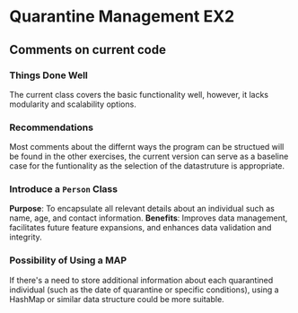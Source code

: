 # Quarantine Management EX2

## Comments on current code

### Things Done Well

The current class covers the basic functionality well, however, it lacks modularity and scalability options.

### Recommendations

Most comments about the differnt ways the program can be structued will be found in the other exercises, the current version can serve as a baseline case for the funtionality as the selection of the datastruture is appropriate.

### Introduce a `Person` Class

**Purpose**: To encapsulate all relevant details about an individual such as name, age, and contact information.
**Benefits**: Improves data management, facilitates future feature expansions, and enhances data validation and integrity.


### Possibility of Using a MAP
If there's a need to store additional information about each quarantined individual (such as the date of quarantine or specific conditions), using a HashMap or similar data structure could be more suitable.